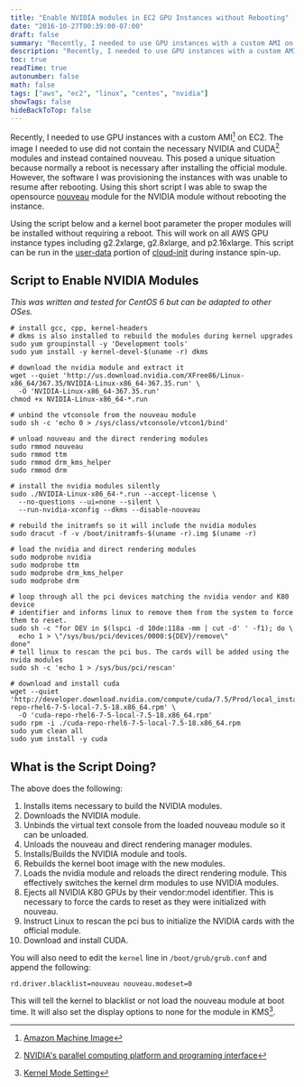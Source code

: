 ```yaml
---
title: "Enable NVIDIA modules in EC2 GPU Instances without Rebooting"
date: "2016-10-27T00:39:00-07:00"
draft: false
summary: "Recently, I needed to use GPU instances with a custom AMI on EC2. The image I needed to use did not contain the necessary NVIDIA and CUDA modules and instead contained nouveau. This posed a unique situation because normally a reboot is necessary after installing the official module. However, the software I was provisioning the instances with was unable to resume after rebooting. Using this short script I was able to swap the opensource nouveau module for the NVIDIA module without rebooting the instance."
description: "Recently, I needed to use GPU instances with a custom AMI on EC2. The image I needed to use did not contain the necessary NVIDIA and CUDA modules and instead contained nouveau. This posed a unique situation because normally a reboot is necessary after installing the official module. However, the software I was provisioning the instances with was unable to resume after rebooting. Using this short script I was able to swap the opensource nouveau module for the NVIDIA module without rebooting the instance."
toc: true
readTime: true
autonumber: false
math: false
tags: ["aws", "ec2", "linux", "centos", "nvidia"]
showTags: false
hideBackToTop: false
---
```


Recently, I needed to use GPU instances with a custom AMI[^ami] on EC2. The image I needed to use did not contain the necessary NVIDIA and CUDA[^cuda] modules and instead contained nouveau. This posed a unique situation because normally a reboot is necessary after installing the official module. However, the software I was provisioning the instances with was unable to resume after rebooting. Using this short script I was able to swap the opensource [nouveau](https://nouveau.freedesktop.org/wiki/) module for the NVIDIA module without rebooting the instance.

Using the script below and a kernel boot parameter the proper modules will be installed without requiring a reboot. This will work on all AWS GPU instance types including g2.2xlarge, g2.8xlarge, and p2.16xlarge. This script can be run in the [user-data](http://docs.aws.amazon.com/AWSEC2/latest/UserGuide/ec2-instance-metadata.html#instancedata-add-user-data) portion of [cloud-init](https://cloudinit.readthedocs.io/en/latest/) during instance spin-up.

## Script to Enable NVIDIA Modules
_This was written and tested for CentOS 6 but can be adapted to other OSes._

```shell
# install gcc, cpp, kernel-headers
# dkms is also installed to rebuild the modules during kernel upgrades
sudo yum groupinstall -y 'Development tools'
sudo yum install -y kernel-devel-$(uname -r) dkms

# download the nvidia module and extract it
wget --quiet 'http://us.download.nvidia.com/XFree86/Linux-x86_64/367.35/NVIDIA-Linux-x86_64-367.35.run' \
  -O 'NVIDIA-Linux-x86_64-367.35.run'
chmod +x NVIDIA-Linux-x86_64-*.run

# unbind the vtconsole from the nouveau module
sudo sh -c 'echo 0 > /sys/class/vtconsole/vtcon1/bind'

# unload nouveau and the direct rendering modules
sudo rmmod nouveau
sudo rmmod ttm
sudo rmmod drm_kms_helper
sudo rmmod drm

# install the nvidia modules silently
sudo ./NVIDIA-Linux-x86_64-*.run --accept-license \
  --no-questions --ui=none --silent \
  --run-nvidia-xconfig --dkms --disable-nouveau

# rebuild the initramfs so it will include the nvidia modules
sudo dracut -f -v /boot/initramfs-$(uname -r).img $(uname -r)

# load the nvidia and direct rendering modules
sudo modprobe nvidia
sudo modprobe ttm
sudo modprobe drm_kms_helper
sudo modprobe drm

# loop through all the pci devices matching the nvidia vendor and K80 device
# identifier and informs linux to remove them from the system to force them to reset.
sudo sh -c "for DEV in $(lspci -d 10de:118a -mm | cut -d' ' -f1); do \
  echo 1 > \"/sys/bus/pci/devices/0000:${DEV}/remove\"
done"
# tell linux to rescan the pci bus. The cards will be added using the nvida modules
sudo sh -c 'echo 1 > /sys/bus/pci/rescan'

# download and install cuda
wget --quiet 'http://developer.download.nvidia.com/compute/cuda/7.5/Prod/local_installers/cuda-repo-rhel6-7-5-local-7.5-18.x86_64.rpm' \
  -O 'cuda-repo-rhel6-7-5-local-7.5-18.x86_64.rpm'
sudo rpm -i ./cuda-repo-rhel6-7-5-local-7.5-18.x86_64.rpm
sudo yum clean all
sudo yum install -y cuda
```

## What is the Script Doing?
The above does the following:

  1. Installs items necessary to build the NVIDIA modules.
  2. Downloads the NVIDIA module.
  3. Unbinds the virtual text console from the loaded nouveau module so it can be unloaded.
  4. Unloads the nouveau and direct rendering manager modules.
  5. Installs/Builds the NVIDIA module and tools.
  6. Rebuilds the kernel boot image with the new modules.
  7. Loads the nvidia module and reloads the direct rendering module. This effectively switches the kernel drm modules to use NVIDIA modules.
  8. Ejects all NVIDIA K80 GPUs by their vendor:model identifier. This is necessary to force the cards to reset as they were initialized with nouveau.
  9. Instruct Linux to rescan the pci bus to initialize the NVIDIA cards with the official module.
  10. Download and install CUDA.

You will also need to edit the `kernel` line in `/boot/grub/grub.conf` and append the following:

```shell
rd.driver.blacklist=nouveau nouveau.modeset=0
```

This will tell the kernel to blacklist or not load the nouveau module at boot time. It will also set the display options to none for the module in KMS[^kms].

[^ec2]: Amazon [Elastic Compute Cloud](https://aws.amazon.com/ec2/)
[^ami]: [Amazon Machine Image](http://docs.aws.amazon.com/AWSEC2/latest/UserGuide/AMIs.html)
[^cuda]: [NVIDIA's parallel computing platform and programing interface](http://www.nvidia.com/object/cuda_home_new.html)
[^kms]: [Kernel Mode Setting](https://en.wikipedia.org/wiki/Mode_setting)
